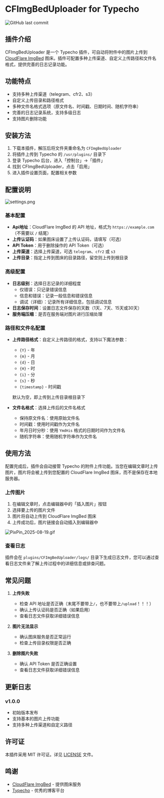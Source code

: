 # CFImgBedUploader for Typecho

![GitHub last commit](https://img.shields.io/github/last-commit/Lord2333/CF-ImgBed-Uploader_for_Typecho?label=%E4%B8%8A%E6%AC%A1%E6%9B%B4%E6%96%B0&link=https%3A%2F%2Fgithub.com%2FLord2333%2FCF-ImgBed-Uploader_for_Typecho)

## 插件介绍

CFImgBedUploader 是一个 Typecho 插件，可自动将附件中的图片上传到 [CloudFlare ImgBed](https://github.com/MarSeventh/CloudFlare-ImgBed) 图床。插件可配置多种上传渠道、自定义上传路径和文件名格式，提供完善的日志记录功能。

## 功能特点

- 支持多种上传渠道（telegram、cfr2、s3）
- 自定义上传目录和路径格式
- 多种文件名格式选项（原文件名、时间戳、日期时间、随机字符串）
- 完善的日志记录系统，支持多级日志
- 支持图片删除功能

## 安装方法

1. 下载本插件，解压后将文件夹重命名为 `CFImgBedUploader`
2. 将插件上传到 Typecho 的 `/usr/plugins/` 目录下
3. 登录 Typecho 后台，进入「控制台」->「插件」
4. 找到 CFImgBedUploader，点击「启用」
5. 进入插件设置页面，配置相关参数

## 配置说明

![settings.png](https://cao.n1ma.de/file/Blog/Static/1755615442712_image.png)

### 基本配置

- **Api地址**：CloudFlare ImgBed 的 API 地址，格式为 `https://example.com`（不需要以 `/` 结尾）
- **上传认证码**：如果图床设置了上传认证码，请填写（可选）
- **API Token**：用于删除操作的 API Token（可选）
- **上传渠道**：选择上传渠道，可选 `telegram`、`cfr2` 或 `s3`
- **上传目录**：指定上传到图床的目录路径，留空则上传到根目录

### 高级配置

- **日志级别**：选择日志记录的详细程度
  - 仅错误：只记录错误信息
  - 信息和错误：记录一般信息和错误信息
  - 调试（详细）：记录所有详细信息，包括调试信息
- **日志保存时间**：设置日志文件保存的天数（1天、7天、15天或30天）
- **服务端压缩**：是否在服务端对图片进行压缩处理

### 路径和文件名配置

- **上传路径格式**：自定义上传路径的格式，支持以下魔法参数：
  - `{Y}` - 年
  - `{m}` - 月
  - `{d}` - 日
  - `{H}` - 时
  - `{i}` - 分
  - `{s}` - 秒
  - `{timestamp}` - 时间戳
  
  默认为空，即上传到上传目录根目录下

- **文件名格式**：选择上传后的文件名格式
  - 保持原文件名：使用原始文件名
  - 时间戳：使用时间戳作为文件名
  - 年月日时分秒：使用 `YmdHis` 格式的日期时间作为文件名
  - 随机字符串：使用随机字符串作为文件名

## 使用方法

配置完成后，插件会自动接管 Typecho 的附件上传功能。当您在编辑文章时上传图片，图片将会被上传到您配置的 CloudFlare ImgBed 图床，而不是保存在本地服务器。

### 上传图片

1. 在编辑文章时，点击编辑器中的「插入图片」按钮
2. 选择要上传的图片文件
3. 图片将自动上传到 CloudFlare ImgBed 图床
4. 上传成功后，图片链接会自动插入到编辑器中

![PixPin_2025-08-19.gif](https://cao.n1ma.de/file/Blog/Static/1755615826688_PixPin_2025-08-19.gif)

### 查看日志

插件会在 `plugins/CFImgBedUploader/logs/` 目录下生成日志文件，您可以通过查看日志文件来了解上传过程中的详细信息或排查问题。

## 常见问题

1. **上传失败**
   - 检查 API 地址是否正确（末尾不要带上`/`，也不要带上`/upload`！！！）
   - 确认上传认证码是否正确（如果启用）
   - 查看日志文件获取详细错误信息

2. **图片无法显示**
   - 确认图床服务是否正常运行
   - 检查上传目录权限是否正确

3. **删除图片失败**
   - 确认 API Token 是否正确设置
   - 查看日志文件获取详细错误信息

## 更新日志

### v1.0.0
- 初始版本发布
- 支持基本的图片上传功能
- 支持多种上传渠道和自定义路径

## 许可证

本插件采用 MIT 许可证。详见 [LICENSE](LICENSE) 文件。

## 鸣谢

- [CloudFlare ImgBed](https://github.com/MarSeventh/CloudFlare-ImgBed) - 提供图床服务
- [Typecho](https://typecho.org/) - 优秀的博客平台
